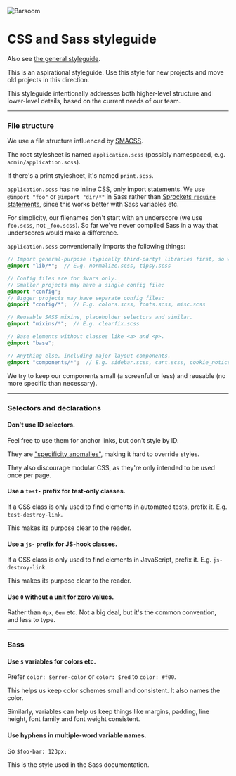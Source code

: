 ![Barsoom](http://barsoom.se/barsoom.png)

# CSS and Sass styleguide

Also see [the general styleguide](/styleguide).

This is an aspirational styleguide. Use this style for new projects and move old projects in this direction.

This styleguide intentionally addresses both higher-level structure and lower-level details, based on the current needs of our team.

---
### File structure

We use a file structure influenced by [SMACSS](https://smacss.com/).

The root stylesheet is named `application.scss` (possibly namespaced, e.g. `admin/application.scss`).

If there's a print stylesheet, it's named `print.scss`.

`application.scss` has no inline CSS, only import statements. We use `@import "foo"` or `@import "dir/*"` in Sass rather than [Sprockets `require` statements](http://guides.rubyonrails.org/asset_pipeline.html#manifest-files-and-directives), since this works better with Sass variables etc.

For simplicity, our filenames don't start with an underscore (we use `foo.scss`,  not `_foo.scss`). So far we've never compiled Sass in a way that underscores would make a difference.

`application.scss` conventionally imports the following things:

``` scss
// Import general-purpose (typically third-party) libraries first, so we can override them.
@import "lib/*";  // E.g. normalize.scss, tipsy.scss

// Config files are for $vars only.
// Smaller projects may have a single config file:
@import "config";
// Bigger projects may have separate config files:
@import "config/*";  // E.g. colors.scss, fonts.scss, misc.scss

// Reusable SASS mixins, placeholder selectors and similar.
@import "mixins/*";  // E.g. clearfix.scss

// Base elements without classes like <a> and <p>.
@import "base";

// Anything else, including major layout components.
@import "components/*";  // E.g. sidebar.scss, cart.scss, cookie_notice.scss
```

We try to keep our components small (a screenful or less) and reusable (no more specific than necessary).

---
### Selectors and declarations

#### Don't use ID selectors.

Feel free to use them for anchor links, but don't style by ID.

They are ["specificity anomalies"](http://cssguidelin.es/#ids-in-css), making it hard to override styles.

They also discourage modular CSS, as they're only intended to be used once per page.

#### Use a `test-` prefix for test-only classes.

If a CSS class is only used to find elements in automated tests, prefix it. E.g. `test-destroy-link`.

This makes its purpose clear to the reader.

#### Use a `js-` prefix for JS-hook classes.

If a CSS class is only used to find elements in JavaScript, prefix it. E.g. `js-destroy-link`.

This makes its purpose clear to the reader.

#### Use `0` without a unit for zero values.

Rather than `0px`, `0em` etc. Not a big deal, but it's the common convention, and less to type.


---
### Sass

#### Use `$` variables for colors etc.

Prefer `color: $error-color` or `color: $red` to `color: #f00`.

This helps us keep color schemes small and consistent. It also names the color.

Similarly, variables can help us keep things like margins, padding, line height, font family and font weight consistent.

#### Use hyphens in multiple-word variable names.

So `$foo-bar: 123px;`

This is the style used in the Sass documentation.
